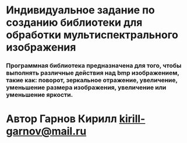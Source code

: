 # Индивидуальное задание по созданию библиотеки для обработки мультиспектрального изображения

### Программная библиотека предназначена для того, чтобы выполнять различные действия над bmp изображением, такие как: поворот, зеркальное отражение, увеличение, уменьшение размера изображения, увеличение или уменьшение яркости.

# Автор Гарнов Кирилл kirill-garnov@mail.ru
